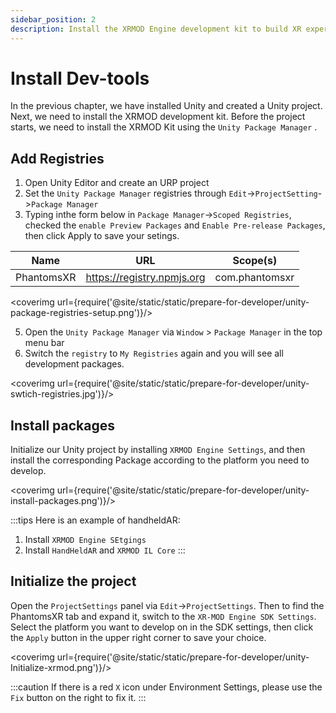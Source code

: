 ```yaml
---
sidebar_position: 2
description: Install the XRMOD Engine development kit to build XR experience content with a standardized process.
---
```


# Install Dev-tools

In the previous chapter, we have installed Unity and created a Unity project. Next, we need to install the XRMOD development kit. Before the project starts, we need to install the XRMOD Kit using the `Unity Package Manager` .

## Add Registries

1. Open Unity Editor and create an URP project
2. Set the `Unity Package Manager` registries through `Edit`->`ProjectSetting`->`Package Manager`
4. Typing inthe form below in `Package Manager`->`Scoped Registries`, checked the `enable Preview Packages` and `Enable Pre-release Packages`, then click Apply to save your setings.

|Name|URL|Scope(s)|
|---|---|---|
|PhantomsXR|	https://registry.npmjs.org	|com.phantomsxr|


<coverimg  url={require('@site/static/static/prepare-for-developer/unity-package-registries-setup.png')}/>

5. Open the `Unity Package Manager` via `Window` > `Package Manager` in the top menu bar
6. Switch the `registry` to `My Registries` again and you will see all development packages.


<coverimg  url={require('@site/static/static/prepare-for-developer/unity-swtich-registries.jpg')}/>




## Install packages

Initialize our Unity project by installing `XRMOD Engine Settings`, and then install the corresponding Package according to the platform you need to develop.


<coverimg  url={require('@site/static/static/prepare-for-developer/unity-install-packages.png')}/>


:::tips
Here is an example of handheldAR:
1. Install `XRMOD Engine SEtgings`
2. Install `HandHeldAR` and `XRMOD IL Core`
:::


## Initialize the project

Open the `ProjectSettings` panel via `Edit`->`ProjectSettings`. Then to find the PhantomsXR tab and expand it, switch to the `XR-MOD Engine SDK Settings`. Select the platform you want to develop on in the SDK settings, then click the `Apply` button in the upper right corner to save your choice.

<coverimg  url={require('@site/static/static/prepare-for-developer/unity-Initialize-xrmod.png')}/>

:::caution
If there is a red `X` icon under Environment Settings, please use the `Fix` button on the right to fix it.
:::